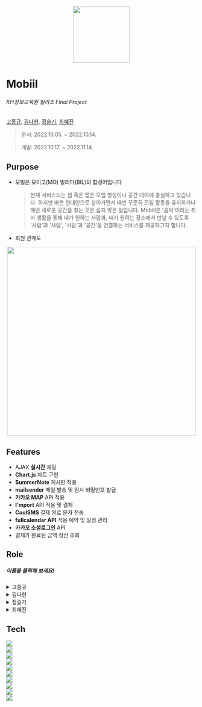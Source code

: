 <p align="center"><img src="https://user-images.githubusercontent.com/110793386/199872240-a703eb91-b9ef-45d4-958e-7250dd120969.jpg" width = '150px'></p>

 
#  Mobiil  

###### _KH정보교육원 빌려조 Final Project_            
[고종규](https://github.com/JongGyuGo), [김다현](https://github.com/hhdk0), [정슬기](https://github.com/seulki1211), [최혜진](https://github.com/Choehyejin)

  > 문서: 2022.10.05. ~ 2022.10.14.
  
  > 개발: 2022.10.17. ~ 2022.11.14.

 


## Purpose 
- 모빌은 모이고(MO) 빌리다(BIL)의 합성어입니다
    > 현재 서비스되는 웹 혹은 앱은 모임 형성이나 공간 대여에 충실하고 있습니다. 하지만 바쁜 현대인으로 살아가면서 매번 꾸준히 모임 활동을 유지하거나 매번 새로운 공간을 찾는 것은 쉽지 않은 일입니다. 
    > Mobiil은 '음악'이라는 취미 생활을 통해 내가 원하는 사람과, 내가 원하는 장소에서 만날 수 있도록 '사람'과 '사람', '사람'과 '공간'을 연결하는 서비스를 제공하고자 합니다.
- 회원 관계도
<p align="center"><img src="https://user-images.githubusercontent.com/110793386/200467714-f2250002-576a-472a-82c9-fb66631c3a23.png" width = '500px'></p>



## Features
* AJAX **실시간** 채팅
* **Chart.js** 차트 구현
* **SummerNote** 게시판 적용
* **mailsender**  메일 발송 및 임시 비밀번호 발급
* **카카오 MAP** API 적용
* **I'mport** API 적용 및 결제
* **CoolSMS** 결제 완료 문자 전송
* **fullcalendar API** 적용 예약 및 일정 관리
* **카카오 소셜로그인** API 
* 결제가 완료된 금액 정산 조회

## Role 
##### 이름을 클릭해 보세요!


<details>
<summary>고종규</summary>
<div markdown="1">

 > 공간
 >  > 작성중
 
 > 예약
 >  > 작성 중
</div>
</details>
 
<details>
<summary>김다현</summary>
<div markdown="1">

> 공간
 > 
 > 공간 리스트 정렬
 > https://user-images.githubusercontent.com/105486016/202107815-bf216833-6fc4-48af-9ccc-1523cb30702f.mp4
 > 지역별 조회(공간 승인 날짜 내림차순 정렬),  기본 정렬 외 지역/가격/검색 + 


호스트 댓글
![호스트댓글](https://user-images.githubusercontent.com/105486016/202091596-ef8f0b0a-57b1-4abc-b18a-5cde1b438e1b.gif)


 
 > 결제
 >  > 작성 중
 
 ### 찜 / 결제 및 예약
 
https://user-images.githubusercontent.com/105486016/202107551-84bb85b3-9a3e-47ed-94f9-a61b651e7a06.mp4


</div>
</details>
 

<details>
<summary>정슬기</summary>
<div markdown="1">

 <details>
 <summary>  파트너</summary>
 <div markdown="1">
 
![final_partner_CRUD](https://user-images.githubusercontent.com/110793386/200469526-f8145459-5fe4-4672-a30d-f804710d8670.jpg)

    -  파트너 정보 CRUD 및 검색

https://user-images.githubusercontent.com/110793386/200464088-79b42844-ee91-4a7e-b1b2-ea8f48ba9078.mp4

<p align="center"><img src="https://user-images.githubusercontent.com/110793386/200465375-c937d8d3-b62f-4d55-9173-826f12947141.png" width = '500px'></p>


    -  파트너 승인 및 메일 발송
  
  
```java
if(!member.getMemberNick().equals(originNick)) {

  // 파트너 기존 정보 삭제
  Partner originPartner = pService.findByEmail(member.getMemberEmail());
  if(originPartner != null) {
   pService.deletePartner(originPartner.getPartnerNo());
  }
  
  // 기존 채팅방 삭제
  List<ChatRoom> cList = cService.listByMemberNick(originNick);
  for(int i = 0; i < cList.size(); i++) {
   cService.disableRoom(cList.get(i).getRoomNo());
  }
}
```
  
    - 파트너 닉네임 변경 시 기존 파트너 정보 및 채팅방 삭제
    
 </div>
 </details>

 <details>
 <summary>  Ajax 실시간 채팅</summary>
 <div markdown="1">

 
https://user-images.githubusercontent.com/110793386/199904349-0630f938-587c-4822-8f89-b0d8873f83a3.mp4

    -  기존 채팅로그 열람
    -  안읽은 메세지 카운트
    -  공간 검색 및 공유


```JS
function openChatRoom(createUser, withUser) {
	if(confirm("채팅을 시작하시겠습니까?")){
		$.ajax({
			url:"/chat/createChatRoom.kh",
			tyep: "get",
			data: {createUser: createUser,
					withUser:withUser},
			success:
				function(data) {
					if(data == "already"){
						alert("이미 생성된 채팅방입니다");
						window.open('/chat/chatWindow.kh?memberNick='+createUser+'', 'window', 'width=500, height=700, menubar=no, status=no, toolbar=no');
					}else if(data == "success"){
						alert("채팅이 시작됩니다.");
						window.open('/chat/chatWindow.kh?memberNick='+createUser+'', 'window', 'width=500, height=700, menubar=no, status=no, toolbar=no');
					}else if(data == "needRegist"){
						alert("파트너만 서비스 이용이 가능합니다");
					}else if(data == "needApproval"){
						alert("파트너 승인이 필요합니다")
					}else{
						alert("채팅방 생성 실패")
					}
				},
			error:
				function() {
					alert("에러")
				},
		})
	}
 ```


    -  채팅방 중복 생성 방지, 회원별 채팅 권한 제한
    
    

 
 

https://user-images.githubusercontent.com/110793386/199905369-77bbc08e-ec8f-443b-a3d0-532ca2370de7.mp4


![image](https://user-images.githubusercontent.com/110793386/200094181-a0430105-2471-4705-8189-32d85f02525b.png)

    -  오라클 JOB 객체 및 스케줄러를 이용한 채팅방 영구 삭제 
    
https://user-images.githubusercontent.com/110793386/199907210-96a1bf11-2761-4e2d-b58b-a249f2c7ade6.mp4

    -  상대방 프로필 사진 노출 마우스오버 이벤트
 

 </div>
 </details>

 <details>
 <summary>  기타 </summary>
 <div markdown="1">
 
 
 https://user-images.githubusercontent.com/110793386/199899456-bd299880-ffa7-4abf-8e04-64819cc76e0b.mp4

     - 회원 및 공간 정보 현황 대시보드
     - chart.js 및 카카오 map API 사용
     - 5분에 한 번 갱신해 실시간 현황 반영

![image](https://user-images.githubusercontent.com/110793386/200469816-f79a2d57-4914-443a-a342-94d3ce4c6daf.png)

     - 배너 CRUD 
     - 배너 수정 시 배너 이미지와 내용을 분리하여 수정


https://user-images.githubusercontent.com/110793386/200994969-a9473587-26be-477d-afa4-0e71a4e97160.mp4
	 
![final_calendar_service](https://user-images.githubusercontent.com/110793386/200994979-a99d0a3b-71c6-46f3-9e2a-009e52de0aca.png)

     - 일정 달력 CRUD

	 
 </div>
 </details>

</div>
</details>
 
 

    
<details>
<summary>최혜진</summary>
<div markdown="1">

 > 회원가입 및 로그인
 >  > 작성중
 
 > 마이페이지 및 리뷰
 >  > 작성 중

</div>
</details>

## Tech
<div> 
  <img src="https://img.shields.io/badge/java-007396?style=for-the-badge&logo=java&logoColor=white"> 
  <br>
  <img src="https://img.shields.io/badge/html5-E34F26?style=for-the-badge&logo=html5&logoColor=white"> 
  <br>
  <img src="https://img.shields.io/badge/css-1572B6?style=for-the-badge&logo=css3&logoColor=white"> 
  <br>
  <img src="https://img.shields.io/badge/javascript-F7DF1E?style=for-the-badge&logo=javascript&logoColor=black"> 
  <br>
  <img src="https://img.shields.io/badge/jquery-0769AD?style=for-the-badge&logo=jquery&logoColor=white">
  <br>
  <img src="https://img.shields.io/badge/oracle-F80000?style=for-the-badge&logo=oracle&logoColor=white"> 
  <br>
  <img src="https://img.shields.io/badge/mysql-4479A1?style=for-the-badge&logo=mysql&logoColor=white"> 
  <br>
  <img src="https://img.shields.io/badge/spring-6DB33F?style=for-the-badge&logo=spring&logoColor=white"> 
  <br>
  <img src="https://img.shields.io/badge/apache tomcat-F8DC75?style=for-the-badge&logo=apachetomcat&logoColor=white">
  <br>
  <img src="https://img.shields.io/badge/github-181717?style=for-the-badge&logo=github&logoColor=white">
  <br>
</div>
